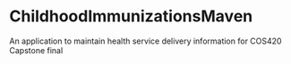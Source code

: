 # ChildhoodImmunizationsMaven
An application to maintain health service delivery information for COS420 Capstone final
